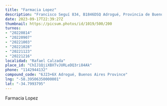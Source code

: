 ```yaml
---
title: "Farmacia Lopez"
description: "Francisco Seguí 834, B1846DSQ Adrogué, Provincia de Buenos Aires, Argentina"
date: 2023-09-17T22:39:27Z
thumbnail: https://picsum.photos/id/1019/500/200
turnos:
- "20220814"
- "20220907"
- "20221003"
- "20221028"
- "20221123"
- "20221216"
localidad: "Rafael Calzada"
place_id: "ChIJ1QjiXBXTvJURLeDQ3ri84Ak"
phone: "1142944132"
compound_code: "6J23+6X Adrogué, Buenos Aires Province"
lng: "-58.39506350000001"
lat: "-34.7993795"
---
```


Farmacia Lopez